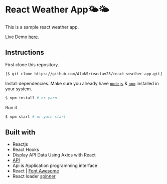 # React Weather App🌤🌤

This is a sample react weather app.

Live Demo [here](https://react-weather-app-alok.netlify.app/).

## Instructions

First clone this repository.

```bash
[$ git clone https://github.com/AlokSrivastav23/react-weather-app.git]
```

Install dependencies. Make sure you already have [`nodejs`](https://nodejs.org/en/) & [`npm`](https://www.npmjs.com/) installed in your system.

```bash
$ npm install # or yarn
```

Run it

```bash
$ npm start # or yarn start
```

## Built with

- Reactjs
- React Hooks
- Display API Data Using Axios with React
- [API](https://openweathermap.org/api)
- Api is Application programming interface
- React | [Font Awesome](https://fontawesome.com/how-to-use/on-the-web/using-with/react)
- React loader [spinner](https://www.npmjs.com/package/react-loader-spinner)
